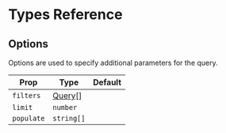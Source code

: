 # Types Reference

## Options

Options are used to specify additional parameters for the query.

| Prop    | Type                  | Default |
|---------|-----------------------|---------|
| `filters` | [Query[]](./query.md) |         |
| `limit`   | `number`              |         |
| `populate` | `string[]`            |         |
